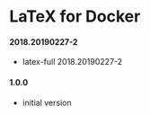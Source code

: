 # LaTeX for Docker

#### 2018.20190227-2
 - latex-full 2018.20190227-2

#### 1.0.0
 - initial version
